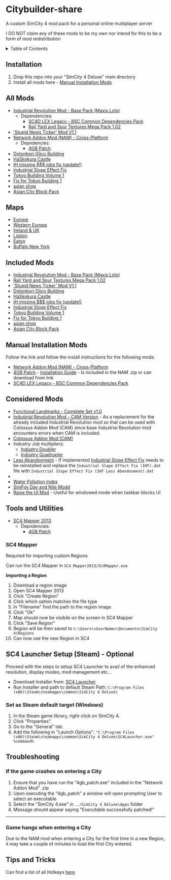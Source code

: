 # Citybuilder-share
A custom SimCity 4 mod pack for a personal online multiplayer server

I DO NOT claim any of these mods to be my own nor intend for this to be a form of mod redistribution

<!-- TABLE OF CONTENTS -->
<details>
  <summary>Table of Contents</summary>
  <ol>
    <li>
      <a href="#installation">Installation</a>
    </li>
    <li>
      <a href="#all-mods">All Mods</a>
    </li>
    <li>
      <a href="#maps">Maps</a>
    </li>
    <li>
      <a href="#included-mods">Included Mods</a>
    </li>
    <li>
      <a href="#manual-installation-mods">Manual Installation Mods</a>
    </li>
    <li>
      <a href="#considered-mods">Considered Mods</a>
    </li>
    <li>
      <a href="#tools-and-utilities">Tools and Utilities</a>
    </li>
    <li>
      <a href="#sc4-launcher-setup-steam">SC4 Launcher Setup (Steam)</a>
      <ol>
        <li>
          <a href="#set-as-steam-default-target-windows">Set as Steam default target (Windows)</a>
        </li>
      </ol>
    </li>
    <li>
      <a href="#troubleshooting">Troubleshooting</a>
    </li>
    <li>
      <a href="#tips-and-tricks">Tips and Tricks</a>
    </li>
  </ol>
</details>

## Installation
1. Drop this repo into your "SimCity 4 Deluxe" main directory
2. Install all mods here - [Manual Installation Mods](#manual-installation-mods)

## All Mods

- [Industrial Revolution Mod - Base Pack (Maxis Lots)](https://community.simtropolis.com/files/file/28268-industrial-revolution-mod-base-pack-maxis-lots/)
  - Dependencies:
    - [SC4D LEX Legacy - BSC Common Dependencies Pack](https://sc4evermore.com/index.php/downloads/download/22-dependencies/3-sc4d-lex-legacy-bsc-common-dependencies-pack)
    - [Rail Yard and Spur Textures Mega Pack 1.02](https://community.simtropolis.com/files/file/22325-rail-yard-and-spur-mega-pak-1-version-2/)
- ['Stupid News Ticker' Mod V1.1](https://community.simtropolis.com/files/file/21323-stupid-news-ticker-mod-v11/)
- [Network Addon Mod (NAM) - Cross-Platform](https://community.simtropolis.com/files/file/26793-network-addon-mod-nam-cross-platform/)
  - Depndencies:
    - [4GB Patch](https://ntcore.com/?page_id=371)
- [Dotonbori Glico Building](https://community.simtropolis.com/files/file/29869-dotonbori-glico-building/?sort=newest&tab=reviews#review-523047)
- [HaSkokura Castle](https://community.simtropolis.com/files/file/2311-haskokuracastle/)
- [IH missing $$$ jobs fix (update!)](https://community.simtropolis.com/files/file/22771-ih-missing-jobs-fix-update/)
- [Industrial Slope Effect Fix](https://community.simtropolis.com/files/file/35179-industrial-slope-effect-fix/)
- [Tokyo Building Volume 1](https://community.simtropolis.com/files/file/29128-tokyo-building-volume-1/)
- [Fix for Tokyo Building 1](https://community.simtropolis.com/files/file/34114-fix-for-tokyo-building-1/)
- [asian shop](https://community.simtropolis.com/files/file/19975-asian-shop/?tab=comments#comment-509677)
- [Asian City Block Pack](https://community.simtropolis.com/files/file/16362-asian-city-block-pack/?page=3&tab=comments#comment-439845)
 
## Maps

- [Europe](https://community.simtropolis.com/files/file/5336-europe/)
- [Western Europe](https://community.simtropolis.com/files/file/32196-western-europe/)
- [Ireland & UK](https://community.simtropolis.com/files/file/15081-big-uk-map/)
- [Lisbon](https://community.simtropolis.com/files/file/27357-lisbon-capital-of-portugal/)
- [Eaton](https://community.simtropolis.com/files/file/5315-eaton/)
- [Buffalo New York](https://community.simtropolis.com/files/file/5368-buffalo-new-york/)

## Included Mods

- [Industrial Revolution Mod - Base Pack (Maxis Lots)](https://community.simtropolis.com/files/file/28268-industrial-revolution-mod-base-pack-maxis-lots/)
- [Rail Yard and Spur Textures Mega Pack 1.02](https://community.simtropolis.com/files/file/22325-rail-yard-and-spur-mega-pak-1-version-2/)
- ['Stupid News Ticker' Mod V1.1](https://community.simtropolis.com/files/file/21323-stupid-news-ticker-mod-v11/)
- [Dotonbori Glico Building](https://community.simtropolis.com/files/file/29869-dotonbori-glico-building/?sort=newest&tab=reviews#review-523047)
- [HaSkokura Castle](https://community.simtropolis.com/files/file/2311-haskokuracastle/)
- [IH missing $$$ jobs fix (update!)](https://community.simtropolis.com/files/file/22771-ih-missing-jobs-fix-update/)
- [Industrial Slope Effect Fix](https://community.simtropolis.com/files/file/35179-industrial-slope-effect-fix/)
- [Tokyo Building Volume 1](https://community.simtropolis.com/files/file/29128-tokyo-building-volume-1/)
- [Fix for Tokyo Building 1](https://community.simtropolis.com/files/file/34114-fix-for-tokyo-building-1/)
- [asian shop](https://community.simtropolis.com/files/file/19975-asian-shop/?tab=comments#comment-509677)
- [Asian City Block Pack](https://community.simtropolis.com/files/file/16362-asian-city-block-pack/?page=3&tab=comments#comment-439845)

## Manual Installation Mods

Follow the link and follow the install instructions for the following mods:
- [Network Addon Mod (NAM) - Cross-Platform](https://community.simtropolis.com/files/file/26793-network-addon-mod-nam-cross-platform/)
- [4GB Patch](https://ntcore.com/?page_id=371) - [Installation Guide](#if-the-game-crashes-on-entering-a-city) - Is included in the NAM .zip or can download from link 
- [SC4D LEX Legacy - BSC Common Dependencies Pack](https://sc4evermore.com/index.php/downloads/download/22-dependencies/3-sc4d-lex-legacy-bsc-common-dependencies-pack)

## Considered Mods

- [Functional Landmarks - Complete Set v1.0](https://community.simtropolis.com/files/file/21340-functional-landmarks-complete-set-v10/)
- [Industrial Revolution Mod - CAM Version](https://community.simtropolis.com/files/file/29669-industrial-revolution-mod-cam-version/) - As a replacement for the already included Industrial Revolution mod so that can be used with Colossus Addon Mod (CAM) since base Industrial Revolution mod encounters errors when CAM is included.
- [Colossus Addon Mod (CAM)](https://community.simtropolis.com/files/file/30956-colossus-addon-mod-cam/)
- Industry Job multipliers:
  - [Industry Doubler](https://community.simtropolis.com/files/file/15758-industry-doubler/)
  - [Industry Quadrupler](https://community.simtropolis.com/files/file/21293-industry-quadrupler/)
- [Less Abandonment](https://community.simtropolis.com/files/file/14931-less-abandonment/) - If implemented [Industrial Slope Effect Fix](https://community.simtropolis.com/files/file/35179-industrial-slope-effect-fix/) needs to be reinstalled and replace the `Industrial Slope Effect Fix (IHT).dat` file with `Industrial Slope Effect Fix (IHT Less Abandonment).dat`
- [](https://community.simtropolis.com/files/file/23089-simfox-day-and-nite-modd/)
- [Water Pollution Index](https://community.simtropolis.com/files/file/35581-water-pollution-index/)
- [SimFox Day and Nite Modd](https://community.simtropolis.com/files/file/23089-simfox-day-and-nite-modd/)
- [Raise the UI Mod](https://community.simtropolis.com/files/file/23771-raise-the-ui-mod/) - Useful for windowed mode when taskbar blocks UI

## Tools and Utilities

- [SC4 Mapper 2013](https://www.sc4evermore.com/index.php/downloads/download/28-mapping-and-terrain-tools/15-sc4-mapper)
  - Depndencies:
    - [4GB Patch](https://ntcore.com/?page_id=371)

### SC4 Mapper

Required for importing custom Regions

Can run the SC4 Mapper in `SC4_Mapper2013/SC4Mapper.exe`

**Importing a Region**
1. Download a region image
2. Open SC4 Mapper 2013
3. Click "Create Region"
4. Click which option matches the file type
5. In "Filename" find the path to the region image
6. Click "Ok"
7. Map should now be visibile on the screen in SC4 Mapper
8. Click "Save Region"
9. Region will be then saved to `C:\Users\<UserName>\Documents\SimCity 4\Regions`
10. Can now use the new Region in SC4

<h2 id="sc4-launcher-setup-steam">SC4 Launcher Setup (Steam) - Optional</h3>

Proceed with the steps to setup SC4 Launcher to avail of the enhanced resolution, display modes, mod management etc...

- Download Installer from: [SC4 Launcher](https://community.simtropolis.com/files/file/28544-sc4-launcher/)
- Run Installer and path to default Steam Path: `C:\Program Files (x86)\Steam\steamapps\common\SimCity 4 Deluxe\`

### Set as Steam default target (Windows)

1. In the Steam game library, right-click on SimCity 4.
2. Click "Properties".
3. Go to the "General" tab.
4. Add the following in "Launch Options": `"C:\Program Files (x86)\Steam\steamapps\common\SimCity 4 Deluxe\SC4Launcher.exe" %command%`

## Troubleshooting
### If the game crashes on entering a City

1. Ensure that you have run the "4gb_patch.exe" included in the "Network Addon Mod" .zip
2. Upon executing the "4gb_patch" a window will open prompting User to select an executable
3. Select the "SimCity 4.exe" in `../SimCity 4 Deluxe\Apps` folder
4. Message should appear saying "Executable successfully patched!"

---

### Game hangs when entering a City

Due to the NAM mod when entering a City for the first time in a new Region, it may take a couple of minutes to load the first City entered.


## Tips and Tricks

Can find a list of all Hotkeys [here](https://community.simtropolis.com/omnibus/simcity-4/reference/hotkeys-used-in-simcity-4-r363/)
